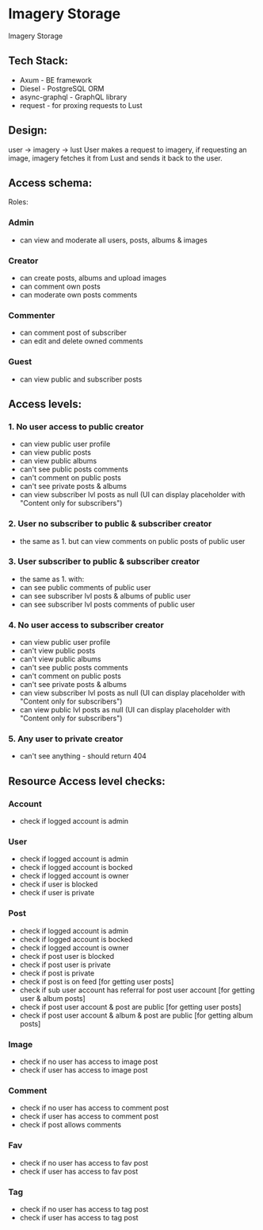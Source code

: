 # Imagery Storage
Imagery Storage

## Tech Stack:
- Axum - BE framework
- Diesel - PostgreSQL ORM
- async-graphql - GraphQL library
- request - for proxing requests to Lust

## Design:
user -> imagery -> lust
User makes a request to imagery, if requesting an image, imagery fetches it from Lust and sends it back to the user.

## Access schema:
Roles:
### Admin
- can view and moderate all users, posts, albums & images
### Creator
- can create posts, albums and upload images
- can comment own posts
- can moderate own posts comments
### Commenter
- can comment post of subscriber
- can edit and delete owned comments
### Guest
- can view public and subscriber posts

## Access levels:
### 1. No user access to public creator
- can view public user profile
- can view public posts
- can view public albums
- can't see public posts comments
- can't comment on public posts
- can't see private posts & albums
- can view subscriber lvl posts as null (UI can display placeholder with "Content only for subscribers")
### 2. User no subscriber to public & subscriber creator
- the same as 1. but can view comments on public posts of public user
### 3. User subscriber to public & subscriber creator
- the same as 1. with:
- can see public comments of public user
- can see subscriber lvl posts & albums of public user
- can see subscriber lvl posts comments of public user
### 4. No user access to subscriber creator
- can view public user profile
- can't view public posts
- can't view public albums
- can't see public posts comments
- can't comment on public posts
- can't see private posts & albums
- can view subscriber lvl posts as null (UI can display placeholder with "Content only for subscribers")
- can view public lvl posts as null (UI can display placeholder with "Content only for subscribers")
### 5. Any user to private creator
- can't see anything - should return 404

## Resource Access level checks:
### Account
- check if logged account is admin
### User
- check if logged account is admin
- check if logged account is bocked
- check if logged account is owner
- check if user is blocked
- check if user is private
### Post
- check if logged account is admin
- check if logged account is bocked
- check if logged account is owner
- check if post user is blocked
- check if post user is private
- check if post is private
- check if post is on feed [for getting user posts]
- check if sub user account has referral for post user account [for getting user & album posts]
- check if post user account & post are public [for getting user posts]
- check if post user account & album & post are public [for getting album posts]
### Image
- check if no user has access to image post
- check if user has access to image post
### Comment
- check if no user has access to comment post
- check if user has access to comment post
- check if post allows comments
### Fav
- check if no user has access to fav post
- check if user has access to fav post
### Tag
- check if no user has access to tag post
- check if user has access to tag post
